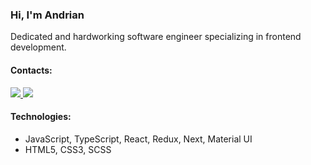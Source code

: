 ### Hi, I'm Andrian 

Dedicated and hardworking software engineer specializing in frontend development.

#### Contacts:

<div>
  <a href="https://mail.google.com/mail/?view=cm&fs=1&to=andrian.smet@gmail.com">
    <img src="https://img.shields.io/badge/Gmail-D14836?style=for-the-badge&logo=gmail&logoColor=white"/>
  </a>
  <a href="https://www.linkedin.com/in/andrian-smetaniuk-303239277">
    <img src="https://img.shields.io/badge/LinkedIn-0077B5?style=for-the-badge&logo=linkedin&logoColor=white"/>
  </a>
  </a>
</div>

#### Technologies:
- JavaScript, TypeScript, React, Redux, Next, Material UI
- HTML5, CSS3, SCSS


